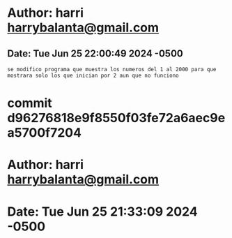 # Author: harri <harrybalanta@gmail.com>
## Date:   Tue Jun 25 22:00:49 2024 -0500

    se modifico programa que muestra los numeros del 1 al 2000 para que mostrara solo los que inician por 2 aun que no funciono

# commit d96276818e9f8550f03fe72a6aec9ea5700f7204
# Author: harri <harrybalanta@gmail.com>
# Date:   Tue Jun 25 21:33:09 2024 -0500
